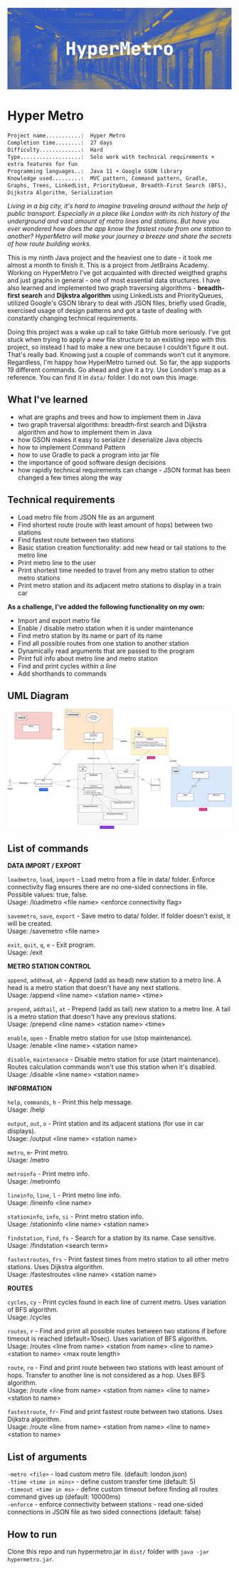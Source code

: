 ![hypermetro application design](./images/hyper-metro-banner.jpg)

# Hyper Metro
```
Project name...........:  Hyper Metro
Completion time........:  27 days
Difficulty.............:  Hard  
Type...................:  Solo work with technical requirements + extra features for fun
Programming languages..:  Java 11 + Google GSON library  
Knowledge used.........:  MVC pattern, Command pattern, Gradle, Graphs, Trees, LinkedList, PriorityQueue, Breadth-First Search (BFS), Dijkstra Algorithm, Serialization
```

_Living in a big city, it's hard to imagine traveling around without the help of public transport. Especially in a place like London with its rich history of the underground and vast amount of metro lines and stations. But have you ever wondered how does the app know the fastest route from one station to another? HyperMetro will make your journey a breeze and share the secrets of how route building works._
						
This is my ninth Java project and the heaviest one to date - it took me almost a month to finish it. This is a project from JetBrains Academy. Working on HyperMetro I've got acquainted with directed weigthed graphs and just graphs in general - one of most essential data structures. I have also learned and implemented two graph traversing algorithms - **breadth-first search** and **Dijkstra algorithm** using LinkedLists and PriorityQueues, utilized Google's GSON library to deal with JSON files, briefly used Gradle, exercised usage of design patterns and got a taste of dealing with constantly changing technical requirements.

Doing this project was a wake up call to take GitHub more seriously. I've got stuck when trying to apply a new file structure to an existing repo with this project, so instead I had to make a new one because I couldn't figure it out. That's really bad. Knowing just a couple of commands won't cut it anymore. Regardless, I'm happy how HyperMetro turned out. So far, the app supports 19 different commands. Go ahead and give it a try. Use London's map as a reference. You can find it in `data/` folder. I do not own this image.

## What I've learned ##
- what are graphs and trees and how to implement them in Java
- two graph traversal algorithms: breadth-first search and Dijkstra algorithm and how to implement them in Java
- how GSON makes it easy to serialize / deserialize Java objects
- how to implement Command Pattern
- how to use Gradle to pack a program into jar file
- the importance of good software design decisions
- how rapidly technical requirements can change - JSON format has been changed a few times along the way

## Technical requirements
- Load metro file from JSON file as an argument
- Find shortest route (route with least amount of hops) between two stations
- Find fastest route between two stations
- Basic station creation functionality: add new head or tail stations to the metro line
- Print metro line to the user
- Print shortest time needed to travel from any metro station to other metro stations
- Print metro station and its adjacent metro stations to display in a train car

**As a challenge, I've added the following functionality on my own:**
- Import and export metro file
- Enable / disable metro station when it is under maintenance
- Find metro station by its name or part of its name
- Find all possible routes from one station to another station
- Dynamically read arguments that are passed to the program
- Print full info about metro line and metro station
- Find and print cycles _within a line_
- Add shorthands to commands

## UML Diagram
![hypermetro application design](./images/hyper-metro-diagram.jpg)

## List of commands

**DATA IMPORT / EXPORT**

`loadmetro`, `load`, `import` - Load metro from a file in data/ folder. Enforce connectivity flag ensures there are no one-sided connections in file. Possible values: true, false.  
Usage: /loadmetro \<file name\> \<enforce connectivity flag\>  
  
`savemetro`, `save`, `export` - Save metro to data/ folder. If folder doesn't exist, it will be created.  
Usage: /savemetro \<file name\>  
  
`exit`, `quit`, `q`, `e` - Exit program.  
Usage: /exit

**METRO STATION CONTROL**

`append`, `addhead`, `ah` - Append (add as head) new station to a metro line. A head is a metro station that doesn't have any next stations.  
Usage: /append \<line name\> \<station name\> \<time\>

`prepend`, `addtail`, `at` - Prepend (add as tail) new station to a metro line. A tail is a metro station that doesn't have any previous stations.  
Usage: /prepend \<line name\> \<station name\> \<time\>

`enable`, `open` - Enable metro station for use (stop maintenance).  
Usage: /enable \<line name\> \<station name\>

`disable`, `maintenance` - Disable metro station for use (start maintenance). Routes calculation commands won't use this station when it's disabled.  
Usage: /disable \<line name\> \<station name\>

**INFORMATION**

`help`, `commands`, `h` - Print this help message.  
Usage: /help

`output`, `out`, `o` - Print station and its adjacent stations (for use in car displays).  
Usage: /output \<line name\> \<station name\>

`metro`, `m`- Print metro.  
Usage: /metro

`metroinfo` - Print metro info.  
Usage: /metroinfo

`lineinfo`, `line`, `l` - Print metro line info.  
Usage: /lineinfo \<line name\>

`stationinfo`, `info`, `si` - Print metro station info.  
Usage: /stationinfo \<line name\> \<station name\>

`findstation`, `find`, `fs` - Search for a station by its name. Case sensitive.  
Usage: /findstation \<search term\>

`fastestroutes`, `frs` - Print fastest times from metro station to all other metro stations. Uses Dijkstra algorithm.  
Usage: /fastestroutes \<line name\> \<station name\>

**ROUTES**

`cycles`, `cy` - Print cycles found in each line of current metro. Uses variation of BFS algorithm.  
Usage: /cycles

`routes`, `r` - Find and print all possible routes between two stations if before timeout is reached (default=10sec). Uses variation of BFS algorithm.  
Usage: /routes \<line from name\> \<station from name\> \<line to name\> \<station to name\> \<max route length\>

`route`, `ro` - Find and print route between two stations with least amount of hops. Transfer to another line is not considered as a hop. Uses BFS algorithm.  
Usage: /route \<line from name\> \<station from name\> \<line to name\> \<station to name\>

`fastestroute`, `fr`- Find and print fastest route between two stations. Uses Dijkstra algorithm.  
Usage: /route \<line from name\> \<station from name\> \<line to name\> \<station to name\>

## List of arguments
`-metro <file>` - load custom metro file. (default: london.json)  
`-ttime <time in mins>` - define custom transfer time (default: 5)  
`-timeout <time in ms>` - define custom timeout before finding all routes command gives up (default: 10000ms)  
`-enforce` - enforce connectivity between stations - read one-sided connections in JSON file as two sided connections (default: false)    

## How to run
Clone this repo and run hypermetro.jar in `dist/` folder with `java -jar hypermetro.jar`.
